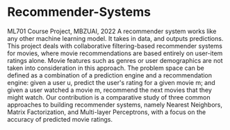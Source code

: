 # Recommender-Systems
ML701 Course Project, MBZUAI, 2022
A recommender system works like any other machine learning model. It takes in data, and outputs predictions. This project deals with collaborative filtering-based recommender systems for movies, where movie recommendations are based entirely on user-item ratings alone. Movie features such as genres or user demographics are not taken into consideration in this approach. The problem space can be defined as a combination of a prediction engine and a recommendation engine: given a user u, predict the user's rating for a given movie m; and given a user watched a movie m, recommend the next movies that they might watch. Our contribution is a comparative study of three common approaches to building recommender systems, namely Nearest Neighbors, Matrix Factorization, and Multi-layer Perceptrons, with a focus on the accuracy of predicted movie ratings.
